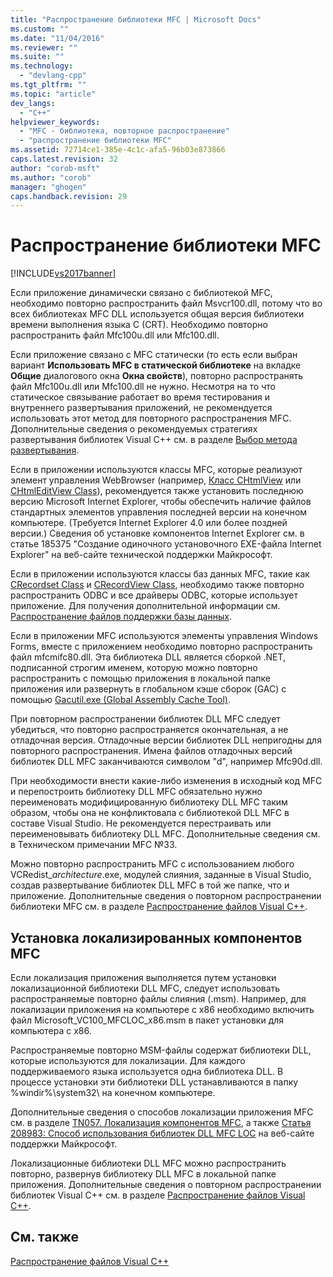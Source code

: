 ```yaml
---
title: "Распространение библиотеки MFC | Microsoft Docs"
ms.custom: ""
ms.date: "11/04/2016"
ms.reviewer: ""
ms.suite: ""
ms.technology: 
  - "devlang-cpp"
ms.tgt_pltfrm: ""
ms.topic: "article"
dev_langs: 
  - "C++"
helpviewer_keywords: 
  - "MFC - библиотека, повторное распространение"
  - "распространение библиотеки MFC"
ms.assetid: 72714ce1-385e-4c1c-afa5-96b03e873866
caps.latest.revision: 32
author: "corob-msft"
ms.author: "corob"
manager: "ghogen"
caps.handback.revision: 29
---
```

# Распространение библиотеки MFC
[!INCLUDE[vs2017banner](../assembler/inline/includes/vs2017banner.md)]

Если приложение динамически связано с библиотекой MFC, необходимо повторно распространить файл Msvcr100.dll, потому что во всех библиотеках MFC DLL используется общая версия библиотеки времени выполнения языка C \(CRT\).  Необходимо повторно распространить файл Mfc100u.dll или Mfc100.dll.  
  
 Если приложение связано с MFC статически \(то есть если выбран вариант **Использовать MFC в статической библиотеке** на вкладке **Общие** диалогового окна **Окна свойств**\), повторно распространять файл Mfc100u.dll или Mfc100.dll не нужно.  Несмотря на то что статическое связывание работает во время тестирования и внутреннего развертывания приложений, не рекомендуется использовать этот метод для повторного распространения MFC.  Дополнительные сведения о рекомендуемых стратегиях развертывания библиотек Visual C\+\+ см. в разделе [Выбор метода развертывания](../ide/choosing-a-deployment-method.md).  
  
 Если в приложении используются классы MFC, которые реализуют элемент управления WebBrowser \(например, [Класс CHtmlView](../mfc/reference/chtmlview-class.md) или [CHtmlEditView Class](../mfc/reference/chtmleditview-class.md)\), рекомендуется также установить последнюю версию Microsoft Internet Explorer, чтобы обеспечить наличие файлов стандартных элементов управления последней версии на конечном компьютере. \(Требуется Internet Explorer 4.0 или более поздней версии.\) Сведения об установке компонентов Internet Explorer см. в статье 185375 "Создание одиночного установочного EXE\-файла Internet Explorer" на веб\-сайте технической поддержки Майкрософт.  
  
 Если в приложении используются классы баз данных MFC, такие как [CRecordset Class](../Topic/CRecordset%20Class.md) и [CRecordView Class](../mfc/reference/crecordview-class.md), необходимо также повторно распространить ODBC и все драйверы ODBC, которые использует приложение.  Для получения дополнительной информации см. [Распространение файлов поддержки базы данных](../ide/redistributing-database-support-files.md).  
  
 Если в приложении MFC используются элементы управления Windows Forms, вместе с приложением необходимо повторно распространить файл mfcmifc80.dll.  Эта библиотека DLL является сборкой .NET, подписанной строгим именем, которую можно повторно распространить с помощью приложения в локальной папке приложения или развернуть в глобальном кэше сборок \(GAC\) с помощью [Gacutil.exe \(Global Assembly Cache Tool\)](../Topic/Gacutil.exe%20\(Global%20Assembly%20Cache%20Tool\).md).  
  
 При повторном распространении библиотек DLL MFC следует убедиться, что повторно распространяется окончательная, а не отладочная версия.  Отладочные версии библиотек DLL непригодны для повторного распространения.  Имена файлов отладочных версий библиотек DLL MFC заканчиваются символом "d", например Mfc90d.dll.  
  
 При необходимости внести какие\-либо изменения в исходный код MFC и перепостроить библиотеку DLL MFC обязательно нужно переименовать модифицированную библиотеку DLL MFC таким образом, чтобы она не конфликтовала с библиотекой DLL MFC в составе Visual Studio.  Не рекомендуется перестраивать или переименовывать библиотеку DLL MFC.  Дополнительные сведения см. в Техническом примечании MFC №33.  
  
 Можно повторно распространить MFC с использованием любого VCRedist\_*architecture*.exe, модулей слияния, заданные в Visual Studio, создав развертывание библиотек DLL MFC в той же папке, что и приложение.  Дополнительные сведения о повторном распространении библиотеки MFC см. в разделе [Распространение файлов Visual C\+\+](../Topic/Redistributing%20Visual%20C++%20Files.md).  
  
## Установка локализированных компонентов MFC  
 Если локализация приложения выполняется путем установки локализационной библиотеки DLL MFC, следует использовать распространяемые повторно файлы слияния \(.msm\).  Например, для локализации приложения на компьютере с x86 необходимо включить файл Microsoft\_VC100\_MFCLOC\_x86.msm в пакет установки для компьютера с x86.  
  
 Распространяемые повторно MSM\-файлы содержат библиотеки DLL, которые используются для локализации.  Для каждого поддерживаемого языка используется одна библиотека DLL.  В процессе установки эти библиотеки DLL устанавливаются в папку %windir%\\system32\\ на конечном компьютере.  
  
 Дополнительные сведения о способов локализации приложения MFC см. в разделе [TN057. Локализация компонентов MFC](../mfc/tn057-localization-of-mfc-components.md), а также [Статья 208983: Способ использования библиотек DLL MFC LOC](http://go.microsoft.com/fwlink/?LinkId=198025) на веб\-сайте поддержки Майкрософт.  
  
 Локализационные библиотеки DLL MFC можно распространить повторно, развернув библиотеку DLL MFC в локальной папке приложения.  Дополнительные сведения о повторном распространении библиотек Visual C\+\+ см. в разделе [Распространение файлов Visual C\+\+](../Topic/Redistributing%20Visual%20C++%20Files.md).  
  
## См. также  
 [Распространение файлов Visual C\+\+](../Topic/Redistributing%20Visual%20C++%20Files.md)